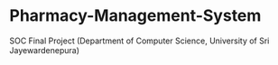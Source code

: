 # Pharmacy-Management-System
SOC Final Project (Department of Computer Science, University of Sri Jayewardenepura)

